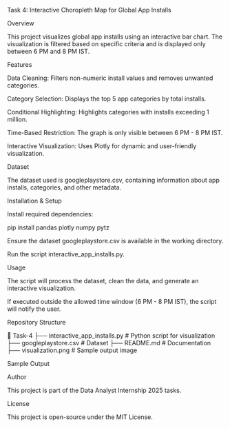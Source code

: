 Task 4: Interactive Choropleth Map for Global App Installs

Overview

This project visualizes global app installs using an interactive bar chart. The visualization is filtered based on specific criteria and is displayed only between 6 PM and 8 PM IST.

Features

Data Cleaning: Filters non-numeric install values and removes unwanted categories.

Category Selection: Displays the top 5 app categories by total installs.

Conditional Highlighting: Highlights categories with installs exceeding 1 million.

Time-Based Restriction: The graph is only visible between 6 PM - 8 PM IST.

Interactive Visualization: Uses Plotly for dynamic and user-friendly visualization.

Dataset

The dataset used is googleplaystore.csv, containing information about app installs, categories, and other metadata.

Installation & Setup

Install required dependencies:

pip install pandas plotly numpy pytz

Ensure the dataset googleplaystore.csv is available in the working directory.

Run the script interactive_app_installs.py.

Usage

The script will process the dataset, clean the data, and generate an interactive visualization.

If executed outside the allowed time window (6 PM - 8 PM IST), the script will notify the user.

Repository Structure

📂 Task-4
   ├── interactive_app_installs.py  # Python script for visualization
   ├── googleplaystore.csv          # Dataset
   ├── README.md                    # Documentation
   ├── visualization.png             # Sample output image

Sample Output



Author

This project is part of the Data Analyst Internship 2025 tasks.

License

This project is open-source under the MIT License.

